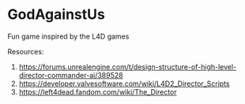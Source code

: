# GodAgainstUs
Fun game inspired by the L4D games

Resources:
1) https://forums.unrealengine.com/t/design-structure-of-high-level-director-commander-ai/389528
2) https://developer.valvesoftware.com/wiki/L4D2_Director_Scripts
3) https://left4dead.fandom.com/wiki/The_Director
